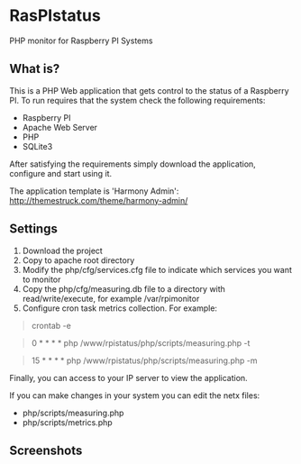 # RasPIstatus
PHP monitor for Raspberry PI Systems

## What is?
This is a PHP Web application that gets control to the status of a Raspberry PI. To run requires that the system check the following requirements:

* Raspberry PI
* Apache Web Server
* PHP
* SQLite3

After satisfying the requirements simply download the application, configure and start using it.

The application template is 'Harmony Admin': http://themestruck.com/theme/harmony-admin/

## Settings
1. Download the project
2. Copy to apache root directory
2. Modify the php/cfg/services.cfg file to indicate which services you want to monitor
3. Copy the php/cfg/measuring.db file to a directory with read/write/execute, for example /var/rpimonitor
4. Configure cron task metrics collection. For example:

> crontab -e

> 0 * * * * php /www/rpistatus/php/scripts/measuring.php -t

> 15 * * * * php /www/rpistatus/php/scripts/measuring.php -m

Finally, you can access to your IP server to view the application.

If you can make changes in your system you can edit the netx files:
* php/scripts/measuring.php
* php/scripts/metrics.php

## Screenshots

